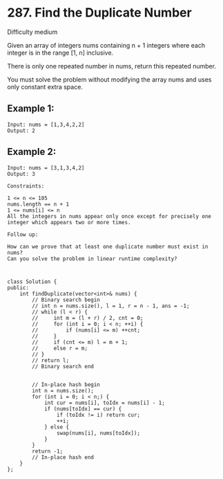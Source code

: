 # 287. Find the Duplicate Number
Difficulty medium

Given an array of integers nums containing n + 1 integers where each integer is in the range [1, n] inclusive.

There is only one repeated number in nums, return this repeated number.

You must solve the problem without modifying the array nums and uses only constant extra space.


## Example 1:
```
Input: nums = [1,3,4,2,2]
Output: 2
```


## Example 2:
```
Input: nums = [3,1,3,4,2]
Output: 3
```


```
Constraints:

1 <= n <= 105
nums.length == n + 1
1 <= nums[i] <= n
All the integers in nums appear only once except for precisely one integer which appears two or more times.
```


```
Follow up:

How can we prove that at least one duplicate number must exist in nums?
Can you solve the problem in linear runtime complexity?
```


#
```
class Solution {
public:
    int findDuplicate(vector<int>& nums) {
        // Binary search begin
        // int n = nums.size(), l = 1, r = n - 1, ans = -1;
        // while (l < r) {
        //     int m = (l + r) / 2, cnt = 0;
        //     for (int i = 0; i < n; ++i) {
        //         if (nums[i] <= m) ++cnt;
        //     }
        //     if (cnt <= m) l = m + 1;
        //     else r = m;
        // }
        // return l;
        // Binary search end


        // In-place hash begin
        int n = nums.size();
        for (int i = 0; i < n;) {
            int cur = nums[i], toIdx = nums[i] - 1;
            if (nums[toIdx] == cur) {
                if (toIdx != i) return cur;
                ++i;
            } else {
                swap(nums[i], nums[toIdx]);
            }
        }
        return -1;
        // In-place hash end
    }
};
```